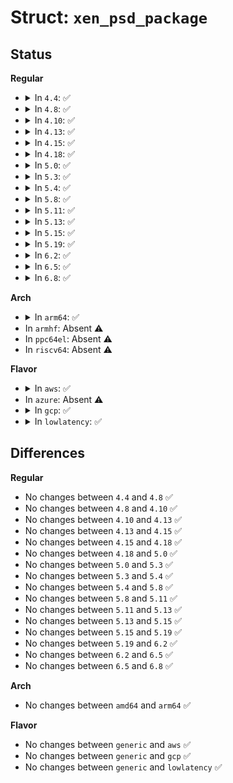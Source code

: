 # Struct: <code>xen_psd_package</code>

## Status
<b>Regular</b>
<ul>
<li>
<details>
<summary>In <code>4.4</code>: ✅</summary>

```c
struct xen_psd_package {
    uint64_t num_entries;
    uint64_t revision;
    uint64_t domain;
    uint64_t coord_type;
    uint64_t num_processors;
};
```
</details>
</li>
<li>
<details>
<summary>In <code>4.8</code>: ✅</summary>

```c
struct xen_psd_package {
    uint64_t num_entries;
    uint64_t revision;
    uint64_t domain;
    uint64_t coord_type;
    uint64_t num_processors;
};
```
</details>
</li>
<li>
<details>
<summary>In <code>4.10</code>: ✅</summary>

```c
struct xen_psd_package {
    uint64_t num_entries;
    uint64_t revision;
    uint64_t domain;
    uint64_t coord_type;
    uint64_t num_processors;
};
```
</details>
</li>
<li>
<details>
<summary>In <code>4.13</code>: ✅</summary>

```c
struct xen_psd_package {
    uint64_t num_entries;
    uint64_t revision;
    uint64_t domain;
    uint64_t coord_type;
    uint64_t num_processors;
};
```
</details>
</li>
<li>
<details>
<summary>In <code>4.15</code>: ✅</summary>

```c
struct xen_psd_package {
    uint64_t num_entries;
    uint64_t revision;
    uint64_t domain;
    uint64_t coord_type;
    uint64_t num_processors;
};
```
</details>
</li>
<li>
<details>
<summary>In <code>4.18</code>: ✅</summary>

```c
struct xen_psd_package {
    uint64_t num_entries;
    uint64_t revision;
    uint64_t domain;
    uint64_t coord_type;
    uint64_t num_processors;
};
```
</details>
</li>
<li>
<details>
<summary>In <code>5.0</code>: ✅</summary>

```c
struct xen_psd_package {
    uint64_t num_entries;
    uint64_t revision;
    uint64_t domain;
    uint64_t coord_type;
    uint64_t num_processors;
};
```
</details>
</li>
<li>
<details>
<summary>In <code>5.3</code>: ✅</summary>

```c
struct xen_psd_package {
    uint64_t num_entries;
    uint64_t revision;
    uint64_t domain;
    uint64_t coord_type;
    uint64_t num_processors;
};
```
</details>
</li>
<li>
<details>
<summary>In <code>5.4</code>: ✅</summary>

```c
struct xen_psd_package {
    uint64_t num_entries;
    uint64_t revision;
    uint64_t domain;
    uint64_t coord_type;
    uint64_t num_processors;
};
```
</details>
</li>
<li>
<details>
<summary>In <code>5.8</code>: ✅</summary>

```c
struct xen_psd_package {
    uint64_t num_entries;
    uint64_t revision;
    uint64_t domain;
    uint64_t coord_type;
    uint64_t num_processors;
};
```
</details>
</li>
<li>
<details>
<summary>In <code>5.11</code>: ✅</summary>

```c
struct xen_psd_package {
    uint64_t num_entries;
    uint64_t revision;
    uint64_t domain;
    uint64_t coord_type;
    uint64_t num_processors;
};
```
</details>
</li>
<li>
<details>
<summary>In <code>5.13</code>: ✅</summary>

```c
struct xen_psd_package {
    uint64_t num_entries;
    uint64_t revision;
    uint64_t domain;
    uint64_t coord_type;
    uint64_t num_processors;
};
```
</details>
</li>
<li>
<details>
<summary>In <code>5.15</code>: ✅</summary>

```c
struct xen_psd_package {
    uint64_t num_entries;
    uint64_t revision;
    uint64_t domain;
    uint64_t coord_type;
    uint64_t num_processors;
};
```
</details>
</li>
<li>
<details>
<summary>In <code>5.19</code>: ✅</summary>

```c
struct xen_psd_package {
    uint64_t num_entries;
    uint64_t revision;
    uint64_t domain;
    uint64_t coord_type;
    uint64_t num_processors;
};
```
</details>
</li>
<li>
<details>
<summary>In <code>6.2</code>: ✅</summary>

```c
struct xen_psd_package {
    uint64_t num_entries;
    uint64_t revision;
    uint64_t domain;
    uint64_t coord_type;
    uint64_t num_processors;
};
```
</details>
</li>
<li>
<details>
<summary>In <code>6.5</code>: ✅</summary>

```c
struct xen_psd_package {
    uint64_t num_entries;
    uint64_t revision;
    uint64_t domain;
    uint64_t coord_type;
    uint64_t num_processors;
};
```
</details>
</li>
<li>
<details>
<summary>In <code>6.8</code>: ✅</summary>

```c
struct xen_psd_package {
    uint64_t num_entries;
    uint64_t revision;
    uint64_t domain;
    uint64_t coord_type;
    uint64_t num_processors;
};
```
</details>
</li>
</ul>
<b>Arch</b>
<ul>
<li>
<details>
<summary>In <code>arm64</code>: ✅</summary>

```c
struct xen_psd_package {
    uint64_t num_entries;
    uint64_t revision;
    uint64_t domain;
    uint64_t coord_type;
    uint64_t num_processors;
};
```
</details>
</li>
<li>
In <code>armhf</code>: Absent ⚠️
</li>
<li>
In <code>ppc64el</code>: Absent ⚠️
</li>
<li>
In <code>riscv64</code>: Absent ⚠️
</li>
</ul>
<b>Flavor</b>
<ul>
<li>
<details>
<summary>In <code>aws</code>: ✅</summary>

```c
struct xen_psd_package {
    uint64_t num_entries;
    uint64_t revision;
    uint64_t domain;
    uint64_t coord_type;
    uint64_t num_processors;
};
```
</details>
</li>
<li>
In <code>azure</code>: Absent ⚠️
</li>
<li>
<details>
<summary>In <code>gcp</code>: ✅</summary>

```c
struct xen_psd_package {
    uint64_t num_entries;
    uint64_t revision;
    uint64_t domain;
    uint64_t coord_type;
    uint64_t num_processors;
};
```
</details>
</li>
<li>
<details>
<summary>In <code>lowlatency</code>: ✅</summary>

```c
struct xen_psd_package {
    uint64_t num_entries;
    uint64_t revision;
    uint64_t domain;
    uint64_t coord_type;
    uint64_t num_processors;
};
```
</details>
</li>
</ul>

## Differences
<b>Regular</b>
<ul>
<li>
No changes between <code>4.4</code> and <code>4.8</code> ✅
</li>
<li>
No changes between <code>4.8</code> and <code>4.10</code> ✅
</li>
<li>
No changes between <code>4.10</code> and <code>4.13</code> ✅
</li>
<li>
No changes between <code>4.13</code> and <code>4.15</code> ✅
</li>
<li>
No changes between <code>4.15</code> and <code>4.18</code> ✅
</li>
<li>
No changes between <code>4.18</code> and <code>5.0</code> ✅
</li>
<li>
No changes between <code>5.0</code> and <code>5.3</code> ✅
</li>
<li>
No changes between <code>5.3</code> and <code>5.4</code> ✅
</li>
<li>
No changes between <code>5.4</code> and <code>5.8</code> ✅
</li>
<li>
No changes between <code>5.8</code> and <code>5.11</code> ✅
</li>
<li>
No changes between <code>5.11</code> and <code>5.13</code> ✅
</li>
<li>
No changes between <code>5.13</code> and <code>5.15</code> ✅
</li>
<li>
No changes between <code>5.15</code> and <code>5.19</code> ✅
</li>
<li>
No changes between <code>5.19</code> and <code>6.2</code> ✅
</li>
<li>
No changes between <code>6.2</code> and <code>6.5</code> ✅
</li>
<li>
No changes between <code>6.5</code> and <code>6.8</code> ✅
</li>
</ul>
<b>Arch</b>
<ul>
<li>
No changes between <code>amd64</code> and <code>arm64</code> ✅
</li>
</ul>
<b>Flavor</b>
<ul>
<li>
No changes between <code>generic</code> and <code>aws</code> ✅
</li>
<li>
No changes between <code>generic</code> and <code>gcp</code> ✅
</li>
<li>
No changes between <code>generic</code> and <code>lowlatency</code> ✅
</li>
</ul>
